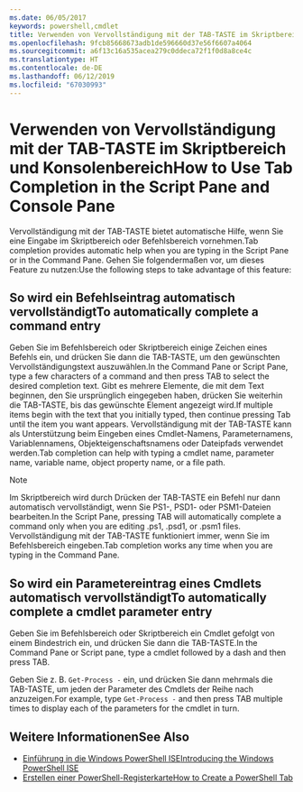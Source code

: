 ```yaml
---
ms.date: 06/05/2017
keywords: powershell,cmdlet
title: Verwenden von Vervollständigung mit der TAB-TASTE im Skriptbereich und Konsolenbereich
ms.openlocfilehash: 9fcb85668673adb1de596660d37e56f6607a4064
ms.sourcegitcommit: a6f13c16a535acea279c0ddeca72f1f0d8a8ce4c
ms.translationtype: HT
ms.contentlocale: de-DE
ms.lasthandoff: 06/12/2019
ms.locfileid: "67030993"
---
```

# <a name="how-to-use-tab-completion-in-the-script-pane-and-console-pane"></a><span data-ttu-id="d53ea-103">Verwenden von Vervollständigung mit der TAB-TASTE im Skriptbereich und Konsolenbereich</span><span class="sxs-lookup"><span data-stu-id="d53ea-103">How to Use Tab Completion in the Script Pane and Console Pane</span></span>

<span data-ttu-id="d53ea-104">Vervollständigung mit der TAB-TASTE bietet automatische Hilfe, wenn Sie eine Eingabe im Skriptbereich oder Befehlsbereich vornehmen.</span><span class="sxs-lookup"><span data-stu-id="d53ea-104">Tab completion provides automatic help when you are typing in the Script Pane or in the Command Pane.</span></span> <span data-ttu-id="d53ea-105">Gehen Sie folgendermaßen vor, um dieses Feature zu nutzen:</span><span class="sxs-lookup"><span data-stu-id="d53ea-105">Use the following steps to take advantage of this feature:</span></span>

## <a name="to-automatically-complete-a-command-entry"></a><span data-ttu-id="d53ea-106">So wird ein Befehlseintrag automatisch vervollständigt</span><span class="sxs-lookup"><span data-stu-id="d53ea-106">To automatically complete a command entry</span></span>

<span data-ttu-id="d53ea-107">Geben Sie im Befehlsbereich oder Skriptbereich einige Zeichen eines Befehls ein, und drücken Sie dann die TAB-TASTE, um den gewünschten Vervollständigungstext auszuwählen.</span><span class="sxs-lookup"><span data-stu-id="d53ea-107">In the Command Pane or Script Pane, type a few characters of a command and then press TAB to select the desired completion text.</span></span> <span data-ttu-id="d53ea-108">Gibt es mehrere Elemente, die mit dem Text beginnen, den Sie ursprünglich eingegeben haben, drücken Sie weiterhin die TAB-TASTE, bis das gewünschte Element angezeigt wird.</span><span class="sxs-lookup"><span data-stu-id="d53ea-108">If multiple items begin with the text that you initially typed, then continue pressing Tab until the item you want appears.</span></span> <span data-ttu-id="d53ea-109">Vervollständigung mit der TAB-TASTE kann als Unterstützung beim Eingeben eines Cmdlet-Namens, Parameternamens, Variablennamens, Objekteigenschaftsnamens oder Dateipfads verwendet werden.</span><span class="sxs-lookup"><span data-stu-id="d53ea-109">Tab completion can help with typing a cmdlet name, parameter name, variable name, object property name, or a file path.</span></span>

> [!NOTE]
> <span data-ttu-id="d53ea-110">Im Skriptbereich wird durch Drücken der TAB-TASTE ein Befehl nur dann automatisch vervollständigt, wenn Sie PS1-, PSD1- oder PSM1-Dateien bearbeiten.</span><span class="sxs-lookup"><span data-stu-id="d53ea-110">In the Script Pane, pressing TAB will automatically complete a command only when you are editing .ps1, .psd1, or .psm1 files.</span></span> <span data-ttu-id="d53ea-111">Vervollständigung mit der TAB-TASTE funktioniert immer, wenn Sie im Befehlsbereich eingeben.</span><span class="sxs-lookup"><span data-stu-id="d53ea-111">Tab completion works any time when you are typing in the Command Pane.</span></span>

## <a name="to-automatically-complete-a-cmdlet-parameter-entry"></a><span data-ttu-id="d53ea-112">So wird ein Parametereintrag eines Cmdlets automatisch vervollständigt</span><span class="sxs-lookup"><span data-stu-id="d53ea-112">To automatically complete a cmdlet parameter entry</span></span>

<span data-ttu-id="d53ea-113">Geben Sie im Befehlsbereich oder Skriptbereich ein Cmdlet gefolgt von einem Bindestrich ein, und drücken Sie dann die TAB-TASTE.</span><span class="sxs-lookup"><span data-stu-id="d53ea-113">In the Command Pane or Script pane, type a cmdlet followed by a dash and then press TAB.</span></span>

<span data-ttu-id="d53ea-114">Geben Sie z. B. `Get-Process -` ein, und drücken Sie dann mehrmals die TAB-TASTE, um jeden der Parameter des Cmdlets der Reihe nach anzuzeigen.</span><span class="sxs-lookup"><span data-stu-id="d53ea-114">For example, type `Get-Process -` and then press TAB multiple times to display each of the parameters for the cmdlet in turn.</span></span>

## <a name="see-also"></a><span data-ttu-id="d53ea-115">Weitere Informationen</span><span class="sxs-lookup"><span data-stu-id="d53ea-115">See Also</span></span>

- [<span data-ttu-id="d53ea-116">Einführung in die Windows PowerShell ISE</span><span class="sxs-lookup"><span data-stu-id="d53ea-116">Introducing the Windows PowerShell ISE</span></span>](Introducing-the-Windows-PowerShell-ISE.md)
- [<span data-ttu-id="d53ea-117">Erstellen einer PowerShell-Registerkarte</span><span class="sxs-lookup"><span data-stu-id="d53ea-117">How to Create a PowerShell Tab</span></span>](How-to-Create-a-PowerShell-Tab-in-Windows-PowerShell-ISE.md)
